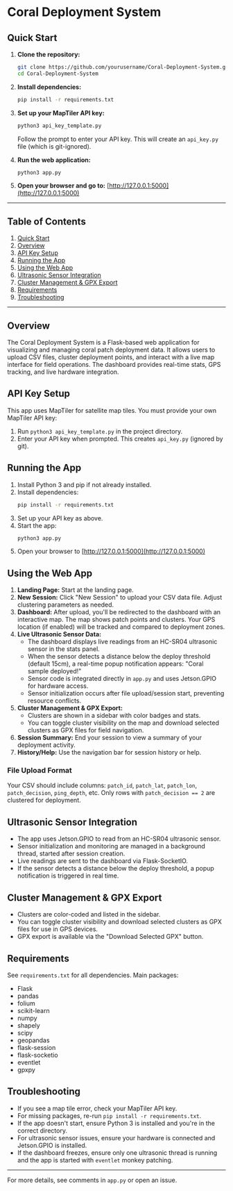 # Coral Deployment System

## Quick Start

1. **Clone the repository:**
    ```bash
    git clone https://github.com/yourusername/Coral-Deployment-System.git
    cd Coral-Deployment-System
    ```

2. **Install dependencies:**
    ```bash
    pip install -r requirements.txt
    ```

3. **Set up your MapTiler API key:**
    ```bash
    python3 api_key_template.py
    ```
    Follow the prompt to enter your API key. This will create an `api_key.py` file (which is git-ignored).

4. **Run the web application:**
    ```bash
    python3 app.py
    ```

5. **Open your browser and go to:**
    [http://127.0.0.1:5000](http://127.0.0.1:5000)

---

## Table of Contents

1. [Quick Start](#quick-start)
2. [Overview](#overview)
3. [API Key Setup](#api-key-setup)
4. [Running the App](#running-the-app)
5. [Using the Web App](#using-the-web-app)
6. [Ultrasonic Sensor Integration](#ultrasonic-sensor-integration)
7. [Cluster Management & GPX Export](#cluster-management--gpx-export)
8. [Requirements](#requirements)
9. [Troubleshooting](#troubleshooting)

---

## Overview

The Coral Deployment System is a Flask-based web application for visualizing and managing coral patch deployment data. It allows users to upload CSV files, cluster deployment points, and interact with a live map interface for field operations. The dashboard provides real-time stats, GPS tracking, and live hardware integration.

## API Key Setup

This app uses MapTiler for satellite map tiles. You must provide your own MapTiler API key:

1. Run `python3 api_key_template.py` in the project directory.
2. Enter your API key when prompted. This creates `api_key.py` (ignored by git).

## Running the App

1. Install Python 3 and pip if not already installed.
2. Install dependencies:
    ```bash
    pip install -r requirements.txt
    ```
3. Set up your API key as above.
4. Start the app:
    ```bash
    python3 app.py
    ```
5. Open your browser to [http://127.0.0.1:5000](http://127.0.0.1:5000)

## Using the Web App

1. **Landing Page:** Start at the landing page.
2. **New Session:** Click "New Session" to upload your CSV data file. Adjust clustering parameters as needed.
3. **Dashboard:** After upload, you'll be redirected to the dashboard with an interactive map. The map shows patch points and clusters. Your GPS location (if enabled) will be tracked and compared to deployment zones.
4. **Live Ultrasonic Sensor Data:**
    - The dashboard displays live readings from an HC-SR04 ultrasonic sensor in the stats panel.
    - When the sensor detects a distance below the deploy threshold (default 15cm), a real-time popup notification appears: "Coral sample deployed!"
    - Sensor code is integrated directly in `app.py` and uses Jetson.GPIO for hardware access.
    - Sensor initialization occurs after file upload/session start, preventing resource conflicts.
5. **Cluster Management & GPX Export:**
    - Clusters are shown in a sidebar with color badges and stats.
    - You can toggle cluster visibility on the map and download selected clusters as GPX files for field navigation.
6. **Session Summary:** End your session to view a summary of your deployment activity.
7. **History/Help:** Use the navigation bar for session history or help.

### File Upload Format

Your CSV should include columns: `patch_id`, `patch_lat`, `patch_lon`, `patch_decision`, `ping_depth`, etc. Only rows with `patch_decision == 2` are clustered for deployment.

## Ultrasonic Sensor Integration

- The app uses Jetson.GPIO to read from an HC-SR04 ultrasonic sensor.
- Sensor initialization and monitoring are managed in a background thread, started after session creation.
- Live readings are sent to the dashboard via Flask-SocketIO.
- If the sensor detects a distance below the deploy threshold, a popup notification is triggered in real time.

## Cluster Management & GPX Export

- Clusters are color-coded and listed in the sidebar.
- You can toggle cluster visibility and download selected clusters as GPX files for use in GPS devices.
- GPX export is available via the "Download Selected GPX" button.

## Requirements

See `requirements.txt` for all dependencies. Main packages:

- Flask
- pandas
- folium
- scikit-learn
- numpy
- shapely
- scipy
- geopandas
- flask-session
- flask-socketio
- eventlet
- gpxpy

## Troubleshooting

- If you see a map tile error, check your MapTiler API key.
- For missing packages, re-run `pip install -r requirements.txt`.
- If the app doesn't start, ensure Python 3 is installed and you're in the correct directory.
- For ultrasonic sensor issues, ensure your hardware is connected and Jetson.GPIO is installed.
- If the dashboard freezes, ensure only one ultrasonic thread is running and the app is started with `eventlet` monkey patching.

---

For more details, see comments in `app.py` or open an issue.